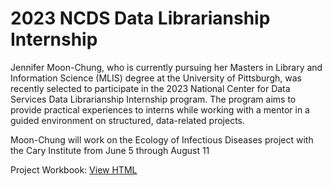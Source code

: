 # 2023 NCDS Data Librarianship Internship

Jennifer Moon-Chung, who is currently pursuing her Masters in Library and Information Science (MLIS) degree at the University of Pittsburgh, was recently selected to participate in the 2023 National Center for Data Services Data Librarianship Internship program. The program aims to provide practical experiences to interns while working with a mentor in a guided environment on structured, data-related projects.

Moon-Chung will work on the Ecology of Infectious Diseases project with the Cary Institute from June 5 through August 11

Project Workbook: [View HTML](./ZooScore-EDA-2023-08-05.html)

